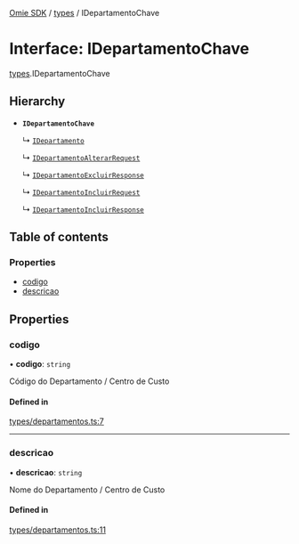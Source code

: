 [Omie SDK](../README.md) / [types](../modules/types.md) / IDepartamentoChave

# Interface: IDepartamentoChave

[types](../modules/types.md).IDepartamentoChave

## Hierarchy

- **`IDepartamentoChave`**

  ↳ [`IDepartamento`](types.IDepartamento.md)

  ↳ [`IDepartamentoAlterarRequest`](types.IDepartamentoAlterarRequest.md)

  ↳ [`IDepartamentoExcluirResponse`](types.IDepartamentoExcluirResponse.md)

  ↳ [`IDepartamentoIncluirRequest`](types.IDepartamentoIncluirRequest.md)

  ↳ [`IDepartamentoIncluirResponse`](types.IDepartamentoIncluirResponse.md)

## Table of contents

### Properties

- [codigo](types.IDepartamentoChave.md#codigo)
- [descricao](types.IDepartamentoChave.md#descricao)

## Properties

### codigo

• **codigo**: `string`

Código do Departamento / Centro de Custo

#### Defined in

[types/departamentos.ts:7](https://github.com/lucas-bogos/omie-sdk/blob/f0ca102/src/types/departamentos.ts#L7)

___

### descricao

• **descricao**: `string`

Nome do Departamento / Centro de Custo

#### Defined in

[types/departamentos.ts:11](https://github.com/lucas-bogos/omie-sdk/blob/f0ca102/src/types/departamentos.ts#L11)
